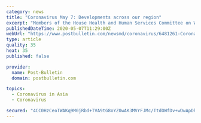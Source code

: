 ```yaml
---
category: news
title: "Coronavirus May 7: Developments across our region"
excerpt: "Members of the House Health and Human Services Committee on Wednesday, May 6 took up a bill that would set up a contact tracing program under the Department of Health and fund the program and bring on employees to staff it."
publishedDateTime: 2020-05-07T11:29:00Z
webUrl: "https://www.postbulletin.com/newsmd/coronavirus/6481261-Coronavirus-May-7-Developments-across-our-region"
type: article
quality: 35
heat: 35
published: false

provider:
  name: Post-Bulletin
  domain: postbulletin.com

topics:
  - Coronavirus in Asia
  - Coronavirus

secured: "4CC0HzCeoTWAKq9M0jRbd+TVA9tG8oYZ0wAK3MVrFJMc/TtdOWfDv+wDwApDhAeRHgmrh8Bmfo3mtlHU5vGQWGtWmDyX6Lbdmp261El8RuVS/di/x87cRA8yTh/1/0g95Jy8dwVtACXbN2mNBPgsbIRwz1YRDZK8iAmhFqGs1ZYnXAizzM5wv4/aZGFMl4eiCT9h9RGeytZvjgL5uk0LnHKYWHtDtRDFWyTvU+PtlB7kNsJgozXjeG5xzcl3oknrAuigUpkw+P9RRnOnrA1WcjfcFbhM3R1dPKSYgDQ7BC07bfIGkJTFoIJR9XH8/eH5SvKx6mbr8iU7jhuIroJiqvZDBdf4xuV89qi0PliX8b+4WpeiNiRgFFW1F8QKo3+susAkq5c3D22g8d3N31ZLU9j2KFEcnRZ/BzRyuHYnFrhum47wfDhRYBMJGRnDU7q8l22VaAVGJNnFGSuP8f3t6zgRBUiur/GsUe/YWq/qqvs=;awtZY+bTUhS2FsI7vAhFTw=="
---
```


